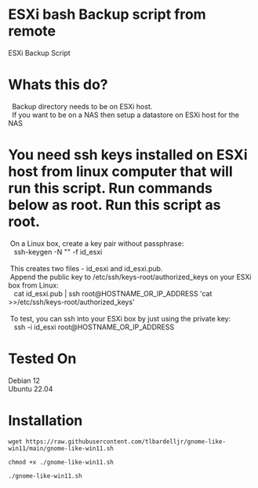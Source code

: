 # ESXi bash Backup script from remote
ESXi Backup Script

# Whats this do?
&nbsp; Backup directory needs to be on ESXi host.<br>
&nbsp; If you want to be on a NAS then setup a datastore on ESXi host for the NAS<br>


# You need ssh keys installed on ESXi host from linux computer that will run this script. Run commands below as root. Run this script as root.
&nbsp;On a Linux box, create a key pair without passphrase:<br>
&nbsp;&nbsp;&nbsp;ssh-keygen -N "" -f id_esxi<br><br>
&nbsp;This creates two files - id_esxi and id_esxi.pub.<br>
&nbsp;Append the public key to /etc/ssh/keys-root/authorized_keys on your ESXi box from Linux:<br>
&nbsp;&nbsp;&nbsp;cat id_esxi.pub | ssh root@HOSTNAME_OR_IP_ADDRESS 'cat >>/etc/ssh/keys-root/authorized_keys'<br><br>
&nbsp;To test, you can ssh into your ESXi box by just using the private key:<br>
&nbsp;&nbsp;&nbsp;ssh -i id_esxi root@HOSTNAME_OR_IP_ADDRESS<br>


# Tested On
Debian 12<br>
Ubuntu 22.04<br>


# Installation


```
wget https://raw.githubusercontent.com/tlbardelljr/gnome-like-win11/main/gnome-like-win11.sh
```

```
chmod +x ./gnome-like-win11.sh
```

```
./gnome-like-win11.sh
```
